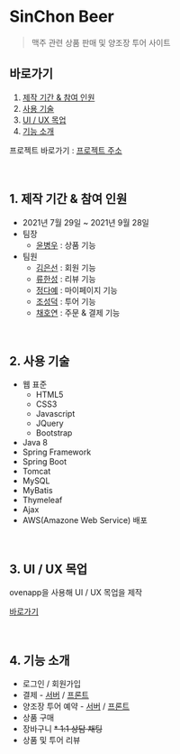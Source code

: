 # SinChon Beer

> 맥주 관련 상품 판매 및 양조장 투어 사이트

## 바로가기

1. [제작 기간 & 참여 인원](#1-제작-기간--참여-인원)
2. [사용 기술](#2-사용-기술)
3. [UI / UX 목업](#3-ui--ux-목업)
4. [기능 소개](#4-기능-소개)

프로젝트 바로가기 : [프로젝트 주소](http://3.35.0.242:8081/)

<br>

## 1. 제작 기간 & 참여 인원

* 2021년 7월 29일 ~ 2021년 9월 28일
* 팀장
    * [윤병우](https://github.com/yoonbung12) : 상품 기능
* 팀원
    * [김은선](https://github.com/SunWater8) : 회원 기능
    * [류한성](https://github.com/Gamaspin) : 리뷰 기능
    * [정다예](https://github.com/daayeah) : 마이페이지 기능
    * [조성덕](https://github.com/seongdeokjo) : 투어 기능
    * [채호연](https://github.com/flip1945) : 주문 & 결제 기능

<br>

## 2. 사용 기술

* 웹 표준
    * HTML5
    * CSS3
    * Javascript
    * JQuery
    * Bootstrap
* Java 8
* Spring Framework
* Spring Boot
* Tomcat
* MySQL
* MyBatis
* Thymeleaf
* Ajax
* AWS(Amazone Web Service) 배포

<br>

## 3. UI / UX 목업

ovenapp을 사용해 UI / UX 목업을 제작

[바로가기](https://ovenapp.io/view/hL5HBxrBxw7cVDVORmRRoGVnB9Jzs43w/)

<br>

## 4. 기능 소개

* 로그인 / 회원가입
* 결제 - [서버](https://github.com/flip1945/sinchonbeer/tree/main/SinchonBeer/src/main/java/com/bitcamp/sc/pay) / [프론트](https://github.com/flip1945/sinchonbeer/blob/main/SinchonBeer/src/main/resources/templates/tour/makeReservation/reservationForm.html)
* 양조장 투어 예약 - [서버](https://github.com/seongdeokjo/sinchonbeer/tree/main/SinchonBeer/src/main/java/com/bitcamp/sc/tour) / [프론트](https://github.com/seongdeokjo/sinchonbeer/tree/main/SinchonBeer/src/main/resources/templates/tour)
* 상품 구매
* 장바구니
~~* 1:1 상담 채팅~~
* 상품 및 투어 리뷰

<br>

